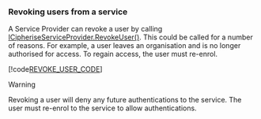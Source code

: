 ### <a name="RevokeUser"></a>Revoking users from a service
A Service Provider can revoke a user by calling
[ICipheriseServiceProvider.RevokeUser()](../api/Cipherise.ICipheriseServiceProvider.html#Cipherise_ICipheriseServiceProvider_RevokeUser_Cipherise_ICipheriseRevokeUser_).
This could be called for a number of reasons. For example, a user leaves an organisation and is no 
longer authorised for access. To regain access, the user must re-enrol.

[!code[REVOKE_USER_CODE](revokeuser.cs)]

> [!WARNING]
> Revoking a user will deny any future authentications to the service. The user must re-enrol to the service to allow authentications.